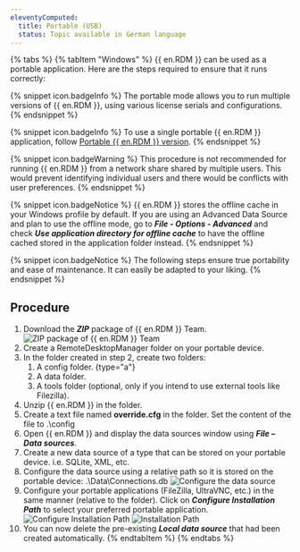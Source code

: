 ```yaml
---
eleventyComputed:
  title: Portable (USB)
  status: Topic available in German language
---
```

{% tabs %}
{% tabItem "Windows" %}
{{ en.RDM }} can be used as a portable application. Here are the steps required to ensure that it runs correctly: 

{% snippet icon.badgeInfo %} 
The portable mode allows you to run multiple versions of {{ en.RDM }}, using various license serials and configurations. 
{% endsnippet %}
 
{% snippet icon.badgeInfo %} 
To use a single portable {{ en.RDM }} application, follow [Portable {{ en.RDM }} version](/kb/remote-desktop-manager/how-to-articles/portable-rdm-installation/). 
{% endsnippet %}
 
{% snippet icon.badgeWarning %} 
This procedure is not recommended for running {{ en.RDM }} from a network share shared by multiple users. This would prevent identifying individual users and there would be conflicts with user preferences. 
{% endsnippet %}
 
{% snippet icon.badgeNotice %} 
{{ en.RDM }} stores the offline cache in your Windows profile by default. If you are using an Advanced Data Source and plan to use the offline mode, go to ***File - Options - Advanced*** and check ***Use application directory for offline cache*** to have the offline cached stored in the application folder instead. 
{% endsnippet %}
 
{% snippet icon.badgeNotice %} 
The following steps ensure true portability and ease of maintenance. It can easily be adapted to your liking. 
{% endsnippet %}
 
## Procedure 

1. Download the ***ZIP*** package of {{ en.RDM }} Team. 
![ZIP package of {{ en.RDM }} Team](https://webdevolutions.azureedge.net/docs/en/rdm/windows/clip11586.png) 
1. Create a RemoteDesktopManager folder on your portable device. 
1. In the folder created in step 2, create two folders: 
    1. A config folder.
{type="a"}
    1. A data folder. 
    1. A tools folder (optional, only if you intend to use external tools like Filezilla). 
1. Unzip {{ en.RDM }} in the folder. 
1. Create a text file named **override.cfg** in the folder. Set the content of the file to .\config 
1. Open {{ en.RDM }} and display the data sources window using ***File – Data sources***. 
1. Create a new data source of a type that can be stored on your portable device. i.e. SQLite, XML, etc. 
1. Configure the data source using a relative path so it is stored on the portable device: .\Data\Connections.db 
![Configure the data source](https://webdevolutions.azureedge.net/docs/en/rdm/windows/clip11276.png) 
1. Configure your portable applications (FileZilla, UltraVNC, etc.) in the same manner (relative to the folder). Click on ***Configure Installation Path*** to select your preferred portable application. 
![Configure Installation Path](https://webdevolutions.azureedge.net/docs/en/rdm/windows/clip10449.png) 
![Installation Path](https://webdevolutions.azureedge.net/docs/en/rdm/windows/clip11277.png) 
1. You can now delete the pre-existing ***Local data source*** that had been created automatically.
{% endtabItem %}
{% endtabs %}
